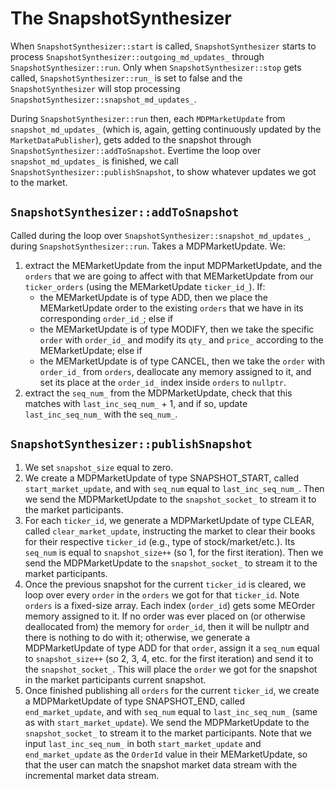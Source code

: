 # The SnapshotSynthesizer
When `SnapshotSynthesizer::start` is called, `SnapshotSynthesizer` starts to process `SnapshotSynthesizer::outgoing_md_updates_` through `SnapshotSynthesizer::run`. Only when `SnapshotSynthesizer::stop` gets called, `SnapshotSynthesizer::run_` is set to false and the `SnapshotSynthesizer` will stop processing `SnapshotSynthesizer::snapshot_md_updates_`. 

During `SnapshotSynthesizer::run` then, each `MDPMarketUpdate` from `snapshot_md_updates_` (which is, again, getting continuously updated by the `MarketDataPublisher`), gets added to the snapshot through `SnapshotSynthesizer::addToSnapshot`. Evertime the loop over `snapshot_md_updates_` is finished, we call `SnapshotSynthesizer::publishSnapshot`, to show whatever updates we got to the market.

## `SnapshotSynthesizer::addToSnapshot`
Called during the loop over `SnapshotSynthesizer::snapshot_md_updates_`, during `SnapshotSynthesizer::run`. Takes a MDPMarketUpdate. We:
1. extract the MEMarketUpdate from the input MDPMarketUpdate, and the `orders` that we are going to affect with that MEMarketUpdate from our `ticker_orders` (using the MEMarketUpdate `ticker_id_`). If:
    - the MEMarketUpdate is of type ADD, then we place the MEMarketUpdate order to the existing `orders` that we have in its corresponding `order_id_`; else if
    - the MEMarketUpdate is of type MODIFY, then we take the specific `order` with `order_id_` and modify its `qty_` and `price_` according to the MEMarketUpdate; else if
    - the MEMarketUpdate is of type CANCEL, then we take the `order` with `order_id_` from `orders`, deallocate any memory assigned to it, and set its place at the `order_id_` index inside `orders` to `nullptr`.
2. extract the `seq_num_` from the MDPMarketUpdate, check that this matches with `last_inc_seq_num_` + 1, and if so, update `last_inc_seq_num_` with the `seq_num_`.

## `SnapshotSynthesizer::publishSnapshot`
1. We set `snapshot_size` equal to zero.
2. We create a MDPMarketUpdate of type SNAPSHOT_START, called `start_market_update`, and with `seq_num` equal to `last_inc_seq_num_`. Then we send the MDPMarketUpdate to the `snapshot_socket_` to stream it to the market participants.
3. For each `ticker_id`, we generate a MDPMarketUpdate of type CLEAR, called `clear_market_update`, instructing the market to clear their books for their respective `ticker_id` (e.g., type of stock/market/etc.). Its `seq_num` is equal to `snapshot_size++` (so 1, for the first iteration). Then we send the MDPMarketUpdate to the `snapshot_socket_` to stream it to the market participants.
4. Once the previous snapshot for the current `ticker_id` is cleared, we loop over every `order` in the `orders` we got for that `ticker_id`. Note `orders` is a fixed-size array. Each index (`order_id`) gets some MEOrder memory assigned to it. If no order was ever placed on (or otherwise deallocated from) the memory for `order_id`, then it will be nullptr and there is nothing to do with it; otherwise, we generate a MDPMarketUpdate of type ADD for that `order`, assign it a `seq_num` equal to `snapshot_size++` (so 2, 3, 4, etc. for the first iteration) and send it to the `snapshot_socket_`. This will place the `order` we got for the snapshot in the market participants current snapshot.
5. Once finished publishing all `orders` for the current `ticker_id`, we create a MDPMarketUpdate of type SNAPSHOT_END, called `end_market_update`, and with `seq_num` equal to `last_inc_seq_num_` (same as with `start_market_update`). We send the MDPMarketUpdate to the `snapshot_socket_` to stream it to the market participants. Note that we input `last_inc_seq_num_` in both `start_market_update` and `end_market_update` as the `OrderId` value in their MEMarketUpdate, so that the user can match the snapshot market data stream with the incremental market data stream.

